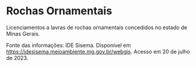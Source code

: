 # Rochas Ornamentais

Licenciamentos a lavras de rochas ornamentais concedidos no estado de Minas Gerais.

Fonte das informações: IDE Sisema. Disponível em <https://idesisema.meioambiente.mg.gov.br/webgis>. Acesso em 20 de julho de 2023.
